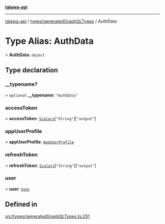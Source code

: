 [**talawa-api**](../../../README.md)

***

[talawa-api](../../../modules.md) / [types/generatedGraphQLTypes](../README.md) / AuthData

# Type Alias: AuthData

\> **AuthData**: `object`

## Type declaration

### \_\_typename?

\> `optional` **\_\_typename**: `"AuthData"`

### accessToken

\> **accessToken**: [`Scalars`](Scalars.md)\[`"String"`\]\[`"output"`\]

### appUserProfile

\> **appUserProfile**: [`AppUserProfile`](AppUserProfile.md)

### refreshToken

\> **refreshToken**: [`Scalars`](Scalars.md)\[`"String"`\]\[`"output"`\]

### user

\> **user**: [`User`](User.md)

## Defined in

[src/types/generatedGraphQLTypes.ts:251](https://github.com/PalisadoesFoundation/talawa-api/blob/832d310bae30bd8cb45fb1b44f62dd776dccc52f/src/types/generatedGraphQLTypes.ts#L251)
